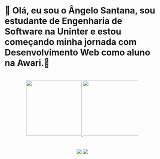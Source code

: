<h1>🔭 Olá, eu sou o Ângelo Santana, sou estudante de Engenharia de Software na Uninter e estou começando minha jornada com Desenvolvimento Web como aluno na Awari.👋</h1> 
 <div>
  <h1></h1>
 </div>
<div align="center">
  <a href="https://github.com/angelophysis">
  <img height="180em" src="https://github-readme-stats.vercel.app/api?username=angelophysis&show_icons=true&theme=dracula&include_all_commits=true&count_private=true"/>
  <img height="180em" src="https://github-readme-stats.vercel.app/api/top-langs/?username=angelophysis&layout=compact&langs_count=7&theme=dracula"/>
</div>
<div>
  <h1></h1>
</div>
 

<div align="center">
<a href="https://api.whatsapp.com/send?phone=5579988144876" target="_blank"><img src="https://img.shields.io/badge/WhatsApp-25D366?style=for-the-badge&logo=whatsapp&logoColor=white" target="_blank"></a>
 <a href = "mailto:angelodossantossantana@gmail.com"><img src="https://img.shields.io/badge/-Gmail-%23333?style=for-the-badge&logo=gmail&logoColor=white" target="_blank"></a>
</div>
